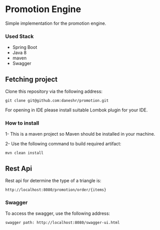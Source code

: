 # Promotion Engine

Simple implementation for the promotion engine.

### Used Stack

   * Spring Boot
   * Java 8
   * maven
   * Swagger
 
## Fetching project
Clone this repository via the following address:
 
```
git clone git@github.com:daneshr/promotion.git
```
For opening in IDE please install suitable Lombok plugin for your IDE.

### How to install

1- This is a maven project so Maven should be installed in your machine.

2- Use the following command to build required artifact:

```
mvn clean install
```


## Rest Api 
Rest api for determine the type of a triangle is:
            
```
http://localhost:8080/promotion/order/{items}
```
### Swagger 
To access the swagger, use the following address:

```
swagger path: http://localhost:8080/swagger-ui.html